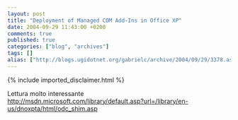 ```yaml
---
layout: post
title: "Deployment of Managed COM Add-Ins in Office XP"
date: 2004-09-29 11:43:00 +0200
comments: true
published: true
categories: ["blog", "archives"]
tags: []
alias: ["http://blogs.ugidotnet.org/gabrielc/archive/2004/09/29/3378.aspx"]
---
```

<!-- more -->
{% include imported_disclaimer.html %}
<div xmlns="http://www.w3.org/1999/xhtml" align="left">Lettura molto interessante</div>
<div xmlns="http://www.w3.org/1999/xhtml" align="left"><a href="http://msdn.microsoft.com/library/default.asp?url=/library/en-us/dnoxpta/html/odc_shim.asp">http://msdn.microsoft.com/library/default.asp?url=/library/en-us/dnoxpta/html/odc_shim.asp</a></div>
